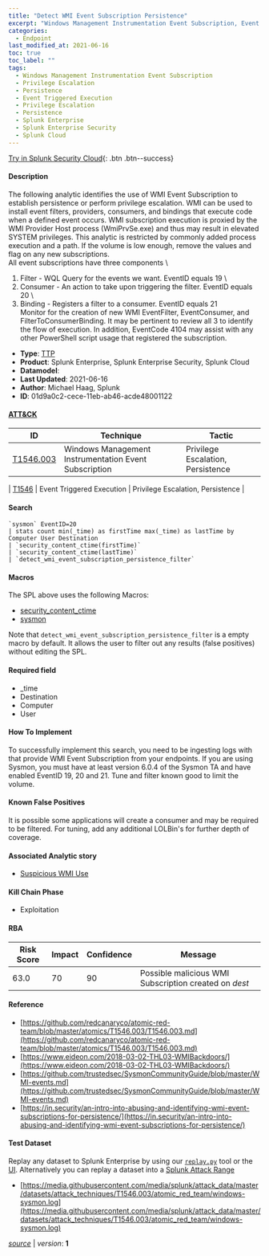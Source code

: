 ```yaml
---
title: "Detect WMI Event Subscription Persistence"
excerpt: "Windows Management Instrumentation Event Subscription, Event Triggered Execution"
categories:
  - Endpoint
last_modified_at: 2021-06-16
toc: true
toc_label: ""
tags:
  - Windows Management Instrumentation Event Subscription
  - Privilege Escalation
  - Persistence
  - Event Triggered Execution
  - Privilege Escalation
  - Persistence
  - Splunk Enterprise
  - Splunk Enterprise Security
  - Splunk Cloud
---
```




[Try in Splunk Security Cloud](https://www.splunk.com/en_us/cyber-security.html){: .btn .btn--success}

#### Description

The following analytic identifies the use of WMI Event Subscription to establish persistence or perform privilege escalation.  WMI can be used to install event filters, providers, consumers, and bindings that execute code when a defined event occurs. WMI subscription execution is proxied by the WMI Provider Host process (WmiPrvSe.exe) and thus may result in elevated SYSTEM privileges. This analytic is restricted by commonly added process execution and a path. If the volume is low enough, remove the values and flag on any new subscriptions.\
All event subscriptions have three components \
1. Filter - WQL Query for the events we want. EventID equals 19 \
1. Consumer - An action to take upon triggering the filter. EventID equals 20 \
1. Binding - Registers a filter to a consumer. EventID equals 21 \
Monitor for the creation of new WMI EventFilter, EventConsumer, and FilterToConsumerBinding. It may be pertinent to review all 3 to identify the flow of execution. In addition, EventCode 4104 may assist with any other PowerShell script usage that registered the subscription.

- **Type**: [TTP](https://github.com/splunk/security_content/wiki/Detection-Analytic-Types)
- **Product**: Splunk Enterprise, Splunk Enterprise Security, Splunk Cloud
- **Datamodel**: 
- **Last Updated**: 2021-06-16
- **Author**: Michael Haag, Splunk
- **ID**: 01d9a0c2-cece-11eb-ab46-acde48001122


#### [ATT&CK](https://attack.mitre.org/)

| ID             | Technique        |  Tactic             |
| -------------- | ---------------- |-------------------- |
| [T1546.003](https://attack.mitre.org/techniques/T1546/003/) | Windows Management Instrumentation Event Subscription | Privilege Escalation, Persistence |

| [T1546](https://attack.mitre.org/techniques/T1546/) | Event Triggered Execution | Privilege Escalation, Persistence |

#### Search

```
`sysmon` EventID=20 
| stats count min(_time) as firstTime max(_time) as lastTime by Computer User Destination 
| `security_content_ctime(firstTime)` 
| `security_content_ctime(lastTime)` 
| `detect_wmi_event_subscription_persistence_filter`
```

#### Macros
The SPL above uses the following Macros:
* [security_content_ctime](https://github.com/splunk/security_content/blob/develop/macros/security_content_ctime.yml)
* [sysmon](https://github.com/splunk/security_content/blob/develop/macros/sysmon.yml)

Note that `detect_wmi_event_subscription_persistence_filter` is a empty macro by default. It allows the user to filter out any results (false positives) without editing the SPL.

#### Required field
* _time
* Destination
* Computer
* User


#### How To Implement
To successfully implement this search, you need to be ingesting logs with that provide WMI Event Subscription from your endpoints. If you are using Sysmon, you must have at least version 6.0.4 of the Sysmon TA and have enabled EventID 19, 20 and 21. Tune and filter known good to limit the volume.

#### Known False Positives
It is possible some applications will create a consumer and may be required to be filtered. For tuning, add any additional LOLBin&#39;s for further depth of coverage.

#### Associated Analytic story
* [Suspicious WMI Use](/stories/suspicious_wmi_use)


#### Kill Chain Phase
* Exploitation



#### RBA

| Risk Score  | Impact      | Confidence   | Message      |
| ----------- | ----------- |--------------|--------------|
| 63.0 | 70 | 90 | Possible malicious WMI Subscription created on $dest$ |




#### Reference

* [https://github.com/redcanaryco/atomic-red-team/blob/master/atomics/T1546.003/T1546.003.md](https://github.com/redcanaryco/atomic-red-team/blob/master/atomics/T1546.003/T1546.003.md)
* [https://www.eideon.com/2018-03-02-THL03-WMIBackdoors/](https://www.eideon.com/2018-03-02-THL03-WMIBackdoors/)
* [https://github.com/trustedsec/SysmonCommunityGuide/blob/master/WMI-events.md](https://github.com/trustedsec/SysmonCommunityGuide/blob/master/WMI-events.md)
* [https://in.security/an-intro-into-abusing-and-identifying-wmi-event-subscriptions-for-persistence/](https://in.security/an-intro-into-abusing-and-identifying-wmi-event-subscriptions-for-persistence/)



#### Test Dataset
Replay any dataset to Splunk Enterprise by using our [`replay.py`](https://github.com/splunk/attack_data#using-replaypy) tool or the [UI](https://github.com/splunk/attack_data#using-ui).
Alternatively you can replay a dataset into a [Splunk Attack Range](https://github.com/splunk/attack_range#replay-dumps-into-attack-range-splunk-server)

* [https://media.githubusercontent.com/media/splunk/attack_data/master/datasets/attack_techniques/T1546.003/atomic_red_team/windows-sysmon.log](https://media.githubusercontent.com/media/splunk/attack_data/master/datasets/attack_techniques/T1546.003/atomic_red_team/windows-sysmon.log)



[*source*](https://github.com/splunk/security_content/tree/develop/detections/endpoint/detect_wmi_event_subscription_persistence.yml) \| *version*: **1**